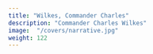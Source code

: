 ```yaml
---
title: "Wilkes, Commander Charles"
description: "Commander Charles Wilkes"
image:  "/covers/narrative.jpg"
weight: 122
---
```

